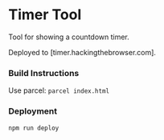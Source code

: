 # Timer Tool

Tool for showing a countdown timer.

Deployed to [timer.hackingthebrowser.com].

### Build Instructions

Use parcel: `parcel index.html`

### Deployment

`npm run deploy`
